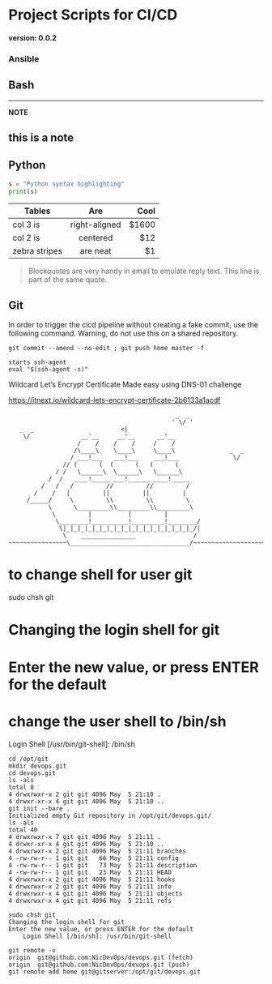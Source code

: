 # Project Scripts for CI/CD

#### version: 0.0.2

### Ansible

## Bash

---
**NOTE**

this is a note
---

## Python

```python
s = "Python syntax highlighting"
print(s)
```

| Tables        | Are           | Cool  |
| ------------- |:-------------:| -----:|
| col 3 is      | right-aligned | $1600 |
| col 2 is      | centered      |   $12 |
| zebra stripes | are neat      |    $1 |


> Blockquotes are very handy in email to emulate reply text.
> This line is part of the same quote.

## Git

In order to trigger the cicd pipeline without creating a fake
commit, use the following command. Warning, do not use this on
a shared repository.

```console
git commit --amend --no-edit ; git push home master -f
```

```console
starts ssh-agent
eval "$(ssh-agent -s)"
```

Wildcard Let’s Encrypt Certificate
Made easy using DNS-01 challenge

https://itnext.io/wildcard-lets-encrypt-certificate-2b6133a1acdf


```console
                                              _  _
                                             ' \/ '
   _  _                        <|
    \/              __'__     __'__      __'__
                   /    /    /    /     /    /
                  /\____\    \____\     \____\               _  _
                 / ___!___   ___!___    ___!___               \/
               // (      (  (      (   (      (
             / /   \______\  \______\   \______\
           /  /   ____!_____ ___!______ ____!_____
         /   /   /         //         //         /
       /    /   |         ||         ||         |
     /_____/     \         \\         \\         \
           \      \_________\\_________\\_________\
            \         |          |         |
             \________!__________!_________!________/
              \|_|_|_|_|_|_|_|_|_|_|_|_|_|_|_|_|_|_/|
               \    _______________                /
~~~~~~~~~~~~~~~~\_________________________________/~~~~~~~~~~~~~~~~~~~~~
```
# to change shell for user git

sudo chsh git

# Changing the login shell for git
# Enter the new value, or press ENTER for the default
# change the user shell to /bin/sh

Login Shell [/usr/bin/git-shell]: /bin/sh

```console
cd /opt/git
mkdir devops.git
cd devops.git
ls -als
total 8
4 drwxrwxr-x 2 git git 4096 May  5 21:10 .
4 drwxr-xr-x 4 git git 4096 May  5 21:10 ..
git init --bare .
Initialized empty Git repository in /opt/git/devops.git/
ls -als
total 40
4 drwxrwxr-x 7 git git 4096 May  5 21:11 .
4 drwxr-xr-x 4 git git 4096 May  5 21:10 ..
4 drwxrwxr-x 2 git git 4096 May  5 21:11 branches
4 -rw-rw-r-- 1 git git   66 May  5 21:11 config
4 -rw-rw-r-- 1 git git   73 May  5 21:11 description
4 -rw-rw-r-- 1 git git   23 May  5 21:11 HEAD
4 drwxrwxr-x 2 git git 4096 May  5 21:11 hooks
4 drwxrwxr-x 2 git git 4096 May  5 21:11 info
4 drwxrwxr-x 4 git git 4096 May  5 21:11 objects
4 drwxrwxr-x 4 git git 4096 May  5 21:11 refs

sudo chsh git
Changing the login shell for git
Enter the new value, or press ENTER for the default
	Login Shell [/bin/sh]: /usr/bin/git-shell
```

```console
git remote -v
origin	git@github.com:NicDevOps/devops.git (fetch)
origin	git@github.com:NicDevOps/devops.git (push)
git remote add home git@gitserver:/opt/git/devops.git
```
